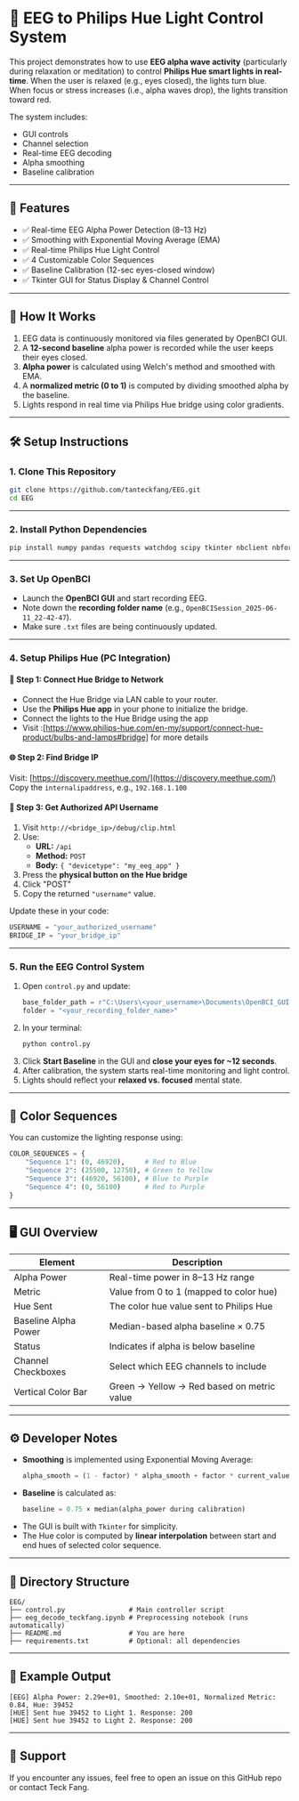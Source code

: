 # 🧠 EEG to Philips Hue Light Control System

This project demonstrates how to use **EEG alpha wave activity** (particularly during relaxation or meditation) to control **Philips Hue smart lights in real-time**. When the user is relaxed (e.g., eyes closed), the lights turn blue. When focus or stress increases (i.e., alpha waves drop), the lights transition toward red.

The system includes:
- GUI controls
- Channel selection
- Real-time EEG decoding
- Alpha smoothing
- Baseline calibration

---

## 🌟 Features

- ✅ Real-time EEG Alpha Power Detection (8–13 Hz)
- ✅ Smoothing with Exponential Moving Average (EMA)
- ✅ Real-time Philips Hue Light Control
- ✅ 4 Customizable Color Sequences
- ✅ Baseline Calibration (12-sec eyes-closed window)
- ✅ Tkinter GUI for Status Display & Channel Control

---

## 🧠 How It Works

1. EEG data is continuously monitored via files generated by OpenBCI GUI.
2. A **12-second baseline** alpha power is recorded while the user keeps their eyes closed.
3. **Alpha power** is calculated using Welch's method and smoothed with EMA.
4. A **normalized metric (0 to 1)** is computed by dividing smoothed alpha by the baseline.
5. Lights respond in real time via Philips Hue bridge using color gradients.

---

## 🛠 Setup Instructions

### 1. Clone This Repository

```bash
git clone https://github.com/tanteckfang/EEG.git
cd EEG
```

---

### 2. Install Python Dependencies

```bash
pip install numpy pandas requests watchdog scipy tkinter nbclient nbformat nest_asyncio tensorflow
```

---

### 3. Set Up OpenBCI

- Launch the **OpenBCI GUI** and start recording EEG.
- Note down the **recording folder name** (e.g., `OpenBCISession_2025-06-11_22-42-47`).
- Make sure `.txt` files are being continuously updated.

---

### 4. Setup Philips Hue (PC Integration)

#### 🔌 Step 1: Connect Hue Bridge to Network

- Connect the Hue Bridge via LAN cable to your router.
- Use the **Philips Hue app** in your phone to initialize the bridge.
- Connect the lights to the Hue Bridge using the app
- Visit :[https://www.philips-hue.com/en-my/support/connect-hue-product/bulbs-and-lamps#bridge] for more details
    

#### 🌐 Step 2: Find Bridge IP

Visit: [https://discovery.meethue.com/](https://discovery.meethue.com/)  
Copy the `internalipaddress`, e.g., `192.168.1.100`

#### 🔐 Step 3: Get Authorized API Username

1. Visit `http://<bridge_ip>/debug/clip.html`
2. Use:
   - **URL:** `/api`
   - **Method:** `POST`
   - **Body:** `{ "devicetype": "my_eeg_app" }`
3. Press the **physical button on the Hue bridge**
4. Click "POST"
5. Copy the returned `"username"` value.

Update these in your code:
```python
USERNAME = "your_authorized_username"
BRIDGE_IP = "your_bridge_ip"
```

---

### 5. Run the EEG Control System

1. Open `control.py` and update:
   ```python
   base_folder_path = r"C:\Users\<your_username>\Documents\OpenBCI_GUI\Recordings"
   folder = "<your_recording_folder_name>"
   ```
2. In your terminal:
   ```bash
   python control.py
   ```
3. Click **Start Baseline** in the GUI and **close your eyes for ~12 seconds**.
4. After calibration, the system starts real-time monitoring and light control.
5. Lights should reflect your **relaxed vs. focused** mental state.

---

## 🌈 Color Sequences

You can customize the lighting response using:
```python
COLOR_SEQUENCES = {
    "Sequence 1": (0, 46920),     # Red to Blue
    "Sequence 2": (25500, 12750), # Green to Yellow
    "Sequence 3": (46920, 56100), # Blue to Purple
    "Sequence 4": (0, 56100)      # Red to Purple
}
```

---

## 🖥 GUI Overview

| Element                | Description                                  |
|------------------------|----------------------------------------------|
| Alpha Power            | Real-time power in 8–13 Hz range             |
| Metric                 | Value from 0 to 1 (mapped to color hue)      |
| Hue Sent               | The color hue value sent to Philips Hue      |
| Baseline Alpha Power   | Median-based alpha baseline × 0.75           |
| Status                 | Indicates if alpha is below baseline         |
| Channel Checkboxes     | Select which EEG channels to include         |
| Vertical Color Bar     | Green → Yellow → Red based on metric value   |

---

## ⚙ Developer Notes

- **Smoothing** is implemented using Exponential Moving Average:
  ```python
  alpha_smooth = (1 - factor) * alpha_smooth + factor * current_value
  ```
- **Baseline** is calculated as:
  ```python
  baseline = 0.75 × median(alpha_power during calibration)
  ```
- The GUI is built with `Tkinter` for simplicity.
- The Hue color is computed by **linear interpolation** between start and end hues of selected color sequence.

---

## 📁 Directory Structure

```
EEG/
├── control.py                # Main controller script
├── eeg_decode_teckfang.ipynb # Preprocessing notebook (runs automatically)
├── README.md                 # You are here
├── requirements.txt          # Optional: all dependencies
```

---

## 🧪 Example Output

```
[EEG] Alpha Power: 2.29e+01, Smoothed: 2.10e+01, Normalized Metric: 0.84, Hue: 39452
[HUE] Sent hue 39452 to Light 1. Response: 200
[HUE] Sent hue 39452 to Light 2. Response: 200
```

---

## 🙋 Support

If you encounter any issues, feel free to open an issue on this GitHub repo or contact Teck Fang.
